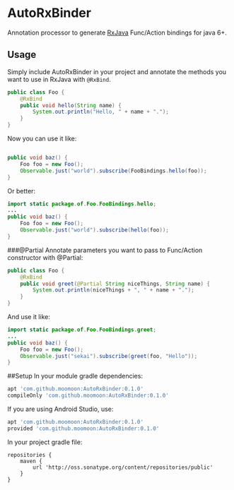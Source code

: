 # AutoRxBinder
Annotation processor to generate [RxJava](https://github.com/ReactiveX/RxJava) Func/Action bindings for java 6+.

## Usage
Simply include AutoRxBinder in your project and annotate the methods you want to use in RxJava with `@RxBind`.
```java
public class Foo {
    @RxBind
    public void hello(String name) {
        System.out.println("Hello, " + name + ".");
    }
}
```
Now you can use it like:
```java

public void baz() {
    Foo foo = new Foo();
    Observable.just("world").subscribe(FooBindings.hello(foo));
}
```
Or better:
```java
import static package.of.Foo.FooBindings.hello;
...
public void baz() {
    Foo foo = new Foo();
    Observable.just("world").subscribe(hello(foo));
}
```
###@Partial
Annotate parameters you want to pass to Func/Action constructor with @Partial:
```java
public class Foo {
    @RxBind
    public void greet(@Partial String niceThings, String name) {
        System.out.println(niceThings + ", " + name + ".");
    }
}
```
And use it like:
```java
import static package.of.Foo.FooBindings.greet;
...
public void baz() {
    Foo foo = new Foo();
    Observable.just("sekai").subscribe(greet(foo, "Hello"));
}
```

##Setup
In your module gradle dependencies:
```groovy
apt 'com.github.moomoon:AutoRxBinder:0.1.0'
compileOnly 'com.github.moomoon:AutoRxBinder:0.1.0'
```
If you are using Android Studio, use: 
```groovy
apt 'com.github.moomoon:AutoRxBinder:0.1.0'
provided 'com.github.moomoon:AutoRxBinder:0.1.0'
```

In your project gradle file:

    repositories {
        maven {
            url 'http://oss.sonatype.org/content/repositories/public'
        }
    }





